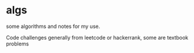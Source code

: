 # algs
some algorithms and notes for my use.

Code challenges generally from leetcode or hackerrank, some are textbook problems
